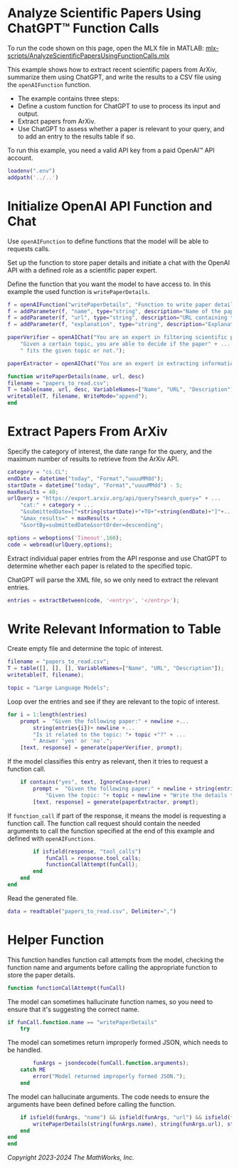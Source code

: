 
# Analyze Scientific Papers Using ChatGPT™ Function Calls

To run the code shown on this page, open the MLX file in MATLAB: [mlx-scripts/AnalyzeScientificPapersUsingFunctionCalls.mlx](mlx-scripts/AnalyzeScientificPapersUsingFunctionCalls.mlx) 

This example shows how to extract recent scientific papers from ArXiv, summarize them using ChatGPT, and write the results to a CSV file using the `openAIFunction` function.

-  The example contains three steps: 
-  Define a custom function for ChatGPT to use to process its input and output. 
-  Extract papers from ArXiv. 
-  Use ChatGPT to assess whether a paper is relevant to your query, and to add an entry to the results table if so. 

To run this example, you need a valid API key from a paid OpenAI™ API account.

```matlab
loadenv(".env")
addpath('../..')
```
# Initialize OpenAI API Function and Chat

Use `openAIFunction` to define functions that the model will be able to requests calls. 


Set up the function to store paper details and initiate a chat with the OpenAI API with a defined role as a scientific paper expert.


Define the function that you want the model to have access to. In this example the used function is `writePaperDetails`.

```matlab
f = openAIFunction("writePaperDetails", "Function to write paper details to a table.");
f = addParameter(f, "name", type="string", description="Name of the paper.");
f = addParameter(f, "url", type="string", description="URL containing the paper.");
f = addParameter(f, "explanation", type="string", description="Explanation on why the paper is related to the given topic.");

paperVerifier = openAIChat("You are an expert in filtering scientific papers. " + ...
    "Given a certain topic, you are able to decide if the paper" + ...
    " fits the given topic or not.");

paperExtractor = openAIChat("You are an expert in extracting information from a paper.", Tools=f);

function writePaperDetails(name, url, desc)
filename = "papers_to_read.csv";
T = table(name, url, desc, VariableNames=["Name", "URL", "Description"]);
writetable(T, filename, WriteMode="append");
end
```
# Extract Papers From ArXiv

Specify the category of interest, the date range for the query, and the maximum number of results to retrieve from the ArXiv API.

```matlab
category = "cs.CL";
endDate = datetime("today", "Format","uuuuMMdd");
startDate = datetime("today", "Format","uuuuMMdd") - 5;
maxResults = 40;
urlQuery = "https://export.arxiv.org/api/query?search_query=" + ...
    "cat:" + category + ...
    "&submittedDate=["+string(startDate)+"+TO+"+string(endDate)+"]"+...
    "&max_results=" + maxResults + ...
    "&sortBy=submittedDate&sortOrder=descending";

options = weboptions('Timeout',160);
code = webread(urlQuery,options);
```

Extract individual paper entries from the API response and use ChatGPT to determine whether each paper is related to the specified topic.


ChatGPT will parse the XML file, so we only need to extract the relevant entries.

```matlab
entries = extractBetween(code, '<entry>', '</entry>');
```
# Write Relevant Information to Table

Create empty file and determine the topic of interest.

```matlab
filename = "papers_to_read.csv";
T = table([], [], [], VariableNames=["Name", "URL", "Description"]);
writetable(T, filename);

topic = "Large Language Models";
```

Loop over the entries and see if they are relevant to the topic of interest.

```matlab
for i = 1:length(entries)
    prompt =  "Given the following paper:" + newline +...
        string(entries{i})+ newline +...
        "Is it related to the topic: "+ topic +"?" + ...
        " Answer 'yes' or 'no'.";
    [text, response] = generate(paperVerifier, prompt);

```

If the model classifies this entry as relevant, then it tries to request a function call.

```matlab
    if contains("yes", text, IgnoreCase=true)
        prompt =  "Given the following paper:" + newline + string(entries{i})+ newline +...
            "Given the topic: "+ topic + newline + "Write the details to a table.";
        [text, response] = generate(paperExtractor, prompt);
```

If `function_call` if part of the response, it means the model is requesting a function call. The function call request should contain the needed arguments to call the function specified at the end of this example and defined with `openAIFunctions`.

```matlab
        if isfield(response, "tool_calls")
            funCall = response.tool_calls;
            functionCallAttempt(funCall);
        end
    end
end
```

Read the generated file. 

```matlab
data = readtable("papers_to_read.csv", Delimiter=",")
```
# Helper Function

This function handles function call attempts from the model, checking the function name and arguments before calling the appropriate function to store the paper details.

```matlab
function functionCallAttempt(funCall)
```

The model can sometimes hallucinate function names, so you need to ensure that it's suggesting the correct name.

```matlab
if funCall.function.name == "writePaperDetails"
    try
```

The model can sometimes return improperly formed JSON, which needs to be handled.

```matlab
        funArgs = jsondecode(funCall.function.arguments);
    catch ME
        error("Model returned improperly formed JSON.");
    end
```

The model can hallucinate arguments. The code needs to ensure the arguments have been defined before calling the function.

```matlab
    if isfield(funArgs, "name") && isfield(funArgs, "url") && isfield(funArgs,"explanation")
        writePaperDetails(string(funArgs.name), string(funArgs.url), string(funArgs.explanation));
    end
end
end
```

*Copyright 2023\-2024 The MathWorks, Inc.*

